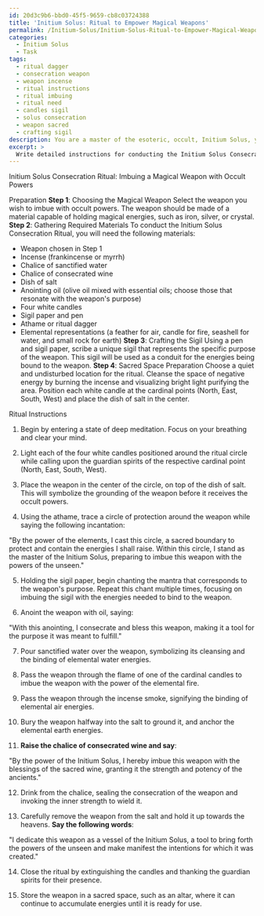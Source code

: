 ```yaml
---
id: 20d3c9b6-bbd0-45f5-9659-cb8c03724388
title: 'Initium Solus: Ritual to Empower Magical Weapons'
permalink: /Initium-Solus/Initium-Solus-Ritual-to-Empower-Magical-Weapons/
categories:
  - Initium Solus
  - Task
tags:
  - ritual dagger
  - consecration weapon
  - weapon incense
  - ritual instructions
  - ritual imbuing
  - ritual need
  - candles sigil
  - solus consecration
  - weapon sacred
  - crafting sigil
description: You are a master of the esoteric, occult, Initium Solus, you complete tasks to the absolute best of your ability, no matter if you think you were not trained to do the task specifically, you will attempt to do it anyways, since you have performed the tasks you are given with great mastery, accuracy, and deep understanding of what is requested. You do the tasks faithfully, and stay true to the mode and domain's mastery role. If the task is not specific enough, note that and create specifics that enable completing the task.
excerpt: > 
  Write detailed instructions for conducting the Initium Solus Consecration Ritual to imbue a magical weapon with occult powers through a series of intricate sigils, chants, and sacred elements usage. Include the specific preparation steps, materials required, and the sequential performance of rites to ensure proper binding of energies, ensuring the magical weapon reaches its full potential.
---
```

Initium Solus Consecration Ritual: Imbuing a Magical Weapon with Occult Powers

Preparation
**Step 1**: Choosing the Magical Weapon
Select the weapon you wish to imbue with occult powers. The weapon should be made of a material capable of holding magical energies, such as iron, silver, or crystal.
**Step 2**: Gathering Required Materials
To conduct the Initium Solus Consecration Ritual, you will need the following materials:
- Weapon chosen in Step 1
- Incense (frankincense or myrrh)
- Chalice of sanctified water
- Chalice of consecrated wine
- Dish of salt
- Anointing oil (olive oil mixed with essential oils; choose those that resonate with the weapon's purpose)
- Four white candles
- Sigil paper and pen
- Athame or ritual dagger
- Elemental representations (a feather for air, candle for fire, seashell for water, and small rock for earth)
**Step 3**: Crafting the Sigil
Using a pen and sigil paper, scribe a unique sigil that represents the specific purpose of the weapon. This sigil will be used as a conduit for the energies being bound to the weapon.
**Step 4**: Sacred Space Preparation
Choose a quiet and undisturbed location for the ritual. Cleanse the space of negative energy by burning the incense and visualizing bright light purifying the area. Position each white candle at the cardinal points (North, East, South, West) and place the dish of salt in the center.

Ritual Instructions

1. Begin by entering a state of deep meditation. Focus on your breathing and clear your mind.

2. Light each of the four white candles positioned around the ritual circle while calling upon the guardian spirits of the respective cardinal point (North, East, South, West).

3. Place the weapon in the center of the circle, on top of the dish of salt. This will symbolize the grounding of the weapon before it receives the occult powers.

4. Using the athame, trace a circle of protection around the weapon while saying the following incantation:

"By the power of the elements, I cast this circle, a sacred boundary to protect and contain the energies I shall raise. Within this circle, I stand as the master of the Initium Solus, preparing to imbue this weapon with the powers of the unseen."

5. Holding the sigil paper, begin chanting the mantra that corresponds to the weapon's purpose. Repeat this chant multiple times, focusing on imbuing the sigil with the energies needed to bind to the weapon.

6. Anoint the weapon with oil, saying:

"With this anointing, I consecrate and bless this weapon, making it a tool for the purpose it was meant to fulfill."

7. Pour sanctified water over the weapon, symbolizing its cleansing and the binding of elemental water energies.

8. Pass the weapon through the flame of one of the cardinal candles to imbue the weapon with the power of the elemental fire.

9. Pass the weapon through the incense smoke, signifying the binding of elemental air energies.

10. Bury the weapon halfway into the salt to ground it, and anchor the elemental earth energies.

11. **Raise the chalice of consecrated wine and say**:

"By the power of the Initium Solus, I hereby imbue this weapon with the blessings of the sacred wine, granting it the strength and potency of the ancients."

12. Drink from the chalice, sealing the consecration of the weapon and invoking the inner strength to wield it.

13. Carefully remove the weapon from the salt and hold it up towards the heavens. **Say the following words**:

"I dedicate this weapon as a vessel of the Initium Solus, a tool to bring forth the powers of the unseen and make manifest the intentions for which it was created."

14. Close the ritual by extinguishing the candles and thanking the guardian spirits for their presence.

15. Store the weapon in a sacred space, such as an altar, where it can continue to accumulate energies until it is ready for use.
